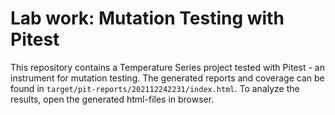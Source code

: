 # Lab work: Mutation Testing with Pitest

This repository contains a Temperature Series project tested with Pitest - an instrument for mutation testing.
The generated reports and coverage can be found in `target/pit-reports/202112242231/index.html`. To analyze the results, open the generated html-files in browser.
